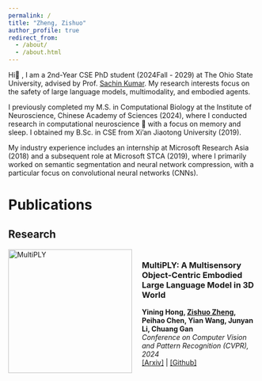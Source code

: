 ```yaml
---
permalink: /
title: "Zheng, Zishuo"
author_profile: true
redirect_from: 
  - /about/
  - /about.html
---
```


Hi👋 , I am a 2nd-Year CSE PhD student (2024Fall - 2029) at The Ohio State University, advised by Prof. <a href="https://sites.google.com/view/sachinkumar" target="_blank">Sachin Kumar</a>. My research interests focus on the safety of large language models, multimodality, and embodied agents.

I previously completed my M.S. in Computational Biology at the Institute of Neuroscience, Chinese Academy of Sciences (2024), where I conducted research in computational neuroscience 🧠 with a focus on memory and sleep. I obtained my B.Sc. in CSE from Xi’an Jiaotong University (2019).

My industry experience includes an internship at Microsoft Research Asia (2018) and a subsequent role at Microsoft STCA (2019), where I primarily worked on semantic segmentation and neural network compression, with a particular focus on convolutional neural networks (CNNs).

Publications
======
## Research

<div style="display:flex;align-items:center;margin-bottom:30px;">
  <img src="assets/img/multiply.png" alt="MultiPLY" style="width:250px;margin-right:20px;">
  <div>
    <h3>MultiPLY: A Multisensory Object-Centric Embodied Large Language Model in 3D World</h3>
    <p><strong>Yining Hong, <u>Zishuo Zheng</u>, Peihao Chen, Yian Wang, Junyan Li, Chuang Gan</strong><br>
    <em>Conference on Computer Vision and Pattern Recognition (CVPR), 2024</em><br>
    <a href="https://arxiv.org/abs/2401.08577" target="_blank">[Arxiv]</a> | <a href="https://github.com/UMass-Embodied-AGI/MultiPLY" target="_blank">[Github]</a>
  </div>
</div>

